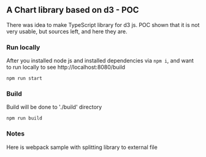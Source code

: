 ## A Chart library based on d3 - POC
There was idea to make TypeScript library for d3 js. 
POC shown that it is not very usable, but sources left, and here they are.

### Run locally
After you installed node js and installed dependencies via ```npm i```, and want to run locally to see http://localhost:8080/build
```
npm run start
```

### Build
Build will be done to './build' directory
```
npm run build
```

### Notes
Here is webpack sample with splitting library to external file

